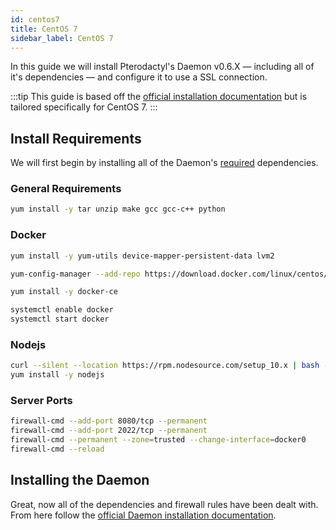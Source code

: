```yaml
---
id: centos7
title: CentOS 7
sidebar_label: CentOS 7
---
```


In this guide we will install Pterodactyl's Daemon v0.6.X — including all of it's dependencies — and configure it to use a SSL connection.

:::tip
This guide is based off the [official installation documentation](/docs/0.7/daemon/installing) but is tailored specifically for CentOS 7.
:::

## Install Requirements

We will first begin by installing all of the Daemon's [required](/docs/0.7/daemon/installing#dependencies) dependencies.

### General Requirements

```bash
yum install -y tar unzip make gcc gcc-c++ python
```

### Docker

```bash
yum install -y yum-utils device-mapper-persistent-data lvm2

yum-config-manager --add-repo https://download.docker.com/linux/centos/docker-ce.repo

yum install -y docker-ce

systemctl enable docker
systemctl start docker
```

### Nodejs

```bash
curl --silent --location https://rpm.nodesource.com/setup_10.x | bash -
yum install -y nodejs
```

### Server Ports

```bash
firewall-cmd --add-port 8080/tcp --permanent
firewall-cmd --add-port 2022/tcp --permanent
firewall-cmd --permanent --zone=trusted --change-interface=docker0
firewall-cmd --reload
```

## Installing the Daemon

Great, now all of the dependencies and firewall rules have been dealt with. From here follow the [official Daemon installation documentation](/docs/0.7/daemon/installing#installing-daemon-software).
